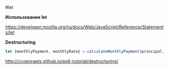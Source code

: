 #let

**Использование let**

https://developer.mozilla.org/ru/docs/Web/JavaScript/Reference/Statements/let

**Destructuring**

```js
let {monthlyPayment, monthlyRate} = calculateMonthlyPayment(principal, years, rate);
```

http://ccoenraets.github.io/es6-tutorial/destructuring/
